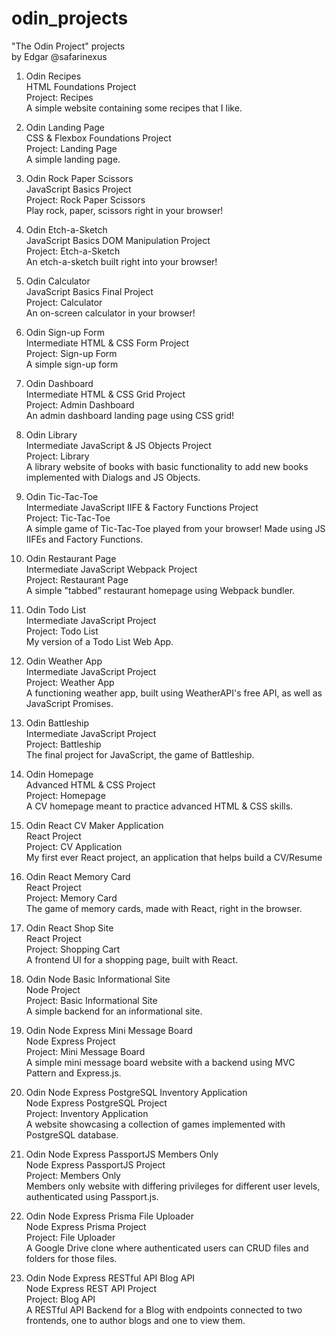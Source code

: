 # odin_projects
"The Odin Project" projects  
by Edgar @safarinexus  
  
1. Odin Recipes  
HTML Foundations Project  
Project: Recipes  
A simple website containing some recipes that I like.  
  
2. Odin Landing Page  
CSS & Flexbox Foundations Project  
Project: Landing Page  
A simple landing page.  
  
3. Odin Rock Paper Scissors  
JavaScript Basics Project  
Project: Rock Paper Scissors  
Play rock, paper, scissors right in your browser!  
  
4. Odin Etch-a-Sketch  
JavaScript Basics DOM Manipulation Project  
Project: Etch-a-Sketch  
An etch-a-sketch built right into your browser!  
  
5. Odin Calculator  
JavaScript Basics Final Project  
Project: Calculator  
An on-screen calculator in your browser!  
  
6. Odin Sign-up Form  
Intermediate HTML & CSS Form Project  
Project: Sign-up Form  
A simple sign-up form  
  
7. Odin Dashboard  
Intermediate HTML & CSS Grid Project  
Project: Admin Dashboard  
An admin dashboard landing page using CSS grid!  
  
8. Odin Library  
Intermediate JavaScript & JS Objects Project  
Project: Library  
A library website of books with basic functionality to add new books implemented with Dialogs and JS Objects.  
  
9. Odin Tic-Tac-Toe  
Intermediate JavaScript IIFE & Factory Functions Project  
Project: Tic-Tac-Toe  
A simple game of Tic-Tac-Toe played from your browser! Made using JS IIFEs and Factory Functions.  
  
10. Odin Restaurant Page  
Intermediate JavaScript Webpack Project  
Project: Restaurant Page  
A simple "tabbed" restaurant homepage using Webpack bundler.  
  
11. Odin Todo List  
Intermediate JavaScript Project  
Project: Todo List  
My version of a Todo List Web App.  
  
12. Odin Weather App  
Intermediate JavaScript Project  
Project: Weather App  
A functioning weather app, built using WeatherAPI's free API, as well as JavaScript Promises.  
  
13. Odin Battleship   
Intermediate JavaScript Project  
Project: Battleship  
The final project for JavaScript, the game of Battleship.   
  
14. Odin Homepage  
Advanced HTML & CSS Project  
Project: Homepage  
A CV homepage meant to practice advanced HTML & CSS skills.  
  
15. Odin React CV Maker Application  
React Project  
Project: CV Application  
My first ever React project, an application that helps build a CV/Resume  
  
16. Odin React Memory Card  
React Project  
Project: Memory Card  
The game of memory cards, made with React, right in the browser.  
  
17. Odin React Shop Site  
React Project  
Project: Shopping Cart  
A frontend UI for a shopping page, built with React.  
  
18. Odin Node Basic Informational Site   
Node Project   
Project: Basic Informational Site   
A simple backend for an informational site.  
  
19. Odin Node Express Mini Message Board  
Node Express Project  
Project: Mini Message Board  
A simple mini message board website with a backend using MVC Pattern and Express.js.  
  
20. Odin Node Express PostgreSQL Inventory Application   
Node Express PostgreSQL Project   
Project: Inventory Application   
A website showcasing a collection of games implemented with PostgreSQL database.  

21. Odin Node Express PassportJS Members Only  
Node Express PassportJS Project  
Project: Members Only  
Members only website with differing privileges for different user levels, authenticated using Passport.js.  
  
22. Odin Node Express Prisma File Uploader  
Node Express Prisma Project  
Project: File Uploader  
A Google Drive clone where authenticated users can CRUD files and folders for those files.  
  
23. Odin Node Express RESTful API Blog API  
Node Express REST API Project  
Project: Blog API  
A RESTful API Backend for a Blog with endpoints connected to two frontends, one to author blogs and one to view them.  
  